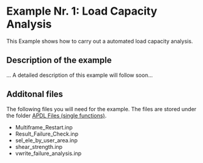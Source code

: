 # Example Nr. 1: Load Capacity Analysis

This Example shows how to carry out a automated load capacity analysis.

## Description of the example 

... A detailed description of this example will follow soon...

## Additonal files
The following files you will need for the example. The files are stored under the folder [APDL Files (single functions)](https://github.com/kfmResearch-NumericsTeam/CMM_Usermat/tree/Master/Analysis%20Tools/APDL%20Files%20(single%20functions)).
- Multiframe_Restart.inp
- Result_Failure_Check.inp
- sel_ele_by_user_area.inp
- shear_strength.inp
- vwrite_failure_analysis.inp
